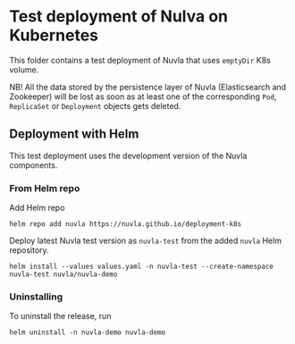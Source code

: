 # Test deployment of Nulva on Kubernetes

This folder contains a test deployment of Nuvla that uses `emptyDir` K8s volume.

NB! All the data stored by the persistence layer of Nuvla (Elasticsearch and
Zookeeper) will be lost as soon as at least one of the corresponding `Pod`,
`ReplicaSet` or `Deployment` objects gets deleted.

## Deployment with Helm

This test deployment uses the development version of the Nuvla components.

### From Helm repo

Add Helm repo

```shell script
helm repo add nuvla https://nuvla.github.io/deployment-k8s
```

Deploy latest Nuvla test version as `nuvla-test` from the added `nuvla` Helm repository.

```shell script
helm install --values values.yaml -n nuvla-test --create-namespace nuvla-test nuvla/nuvla-demo
```

### Uninstalling

To uninstall the release, run

```shell script
helm uninstall -n nuvla-demo nuvla-demo
```

